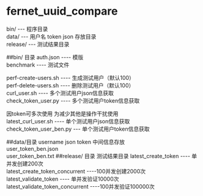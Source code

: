 # fernet_uuid_compare

bin/ ---  程序目录  
data/ --- 用户名 token json 存放目录  
release/ ---  测试结果目录  

##bin/ 目录
auth.json ---- 模版  
benchmark ---- 测试文件   

perf-create-users.sh  ---- 生成测试用户（默认100）  
perf-delete-users.sh  ---- 删除测试用户（默认100）  
curl_user.sh  ----  多个测试用户json信息获取  
check_token_user.py ---- 多个测试用户token信息获取  

因token可多次使用 为减少其他是操作干扰使用  
latest_curl_user.sh ---- 单个测试用户json信息获取  
check_token_user_ben.py --- 单个测试用户token信息获取  

##data/目录
username json token   中间信息存放  
user_token_ben.json  
user_token_ben.txt
##release/ 目录 测试结果目录
latest_create_token ---- 单并发创建200次  
latest_create_token_concurrent  ----100并发创建2000次  
latest_validate_token ---- 单并发验证10000次  
latest_validate_token_concurrent ----100并发验证100000次

